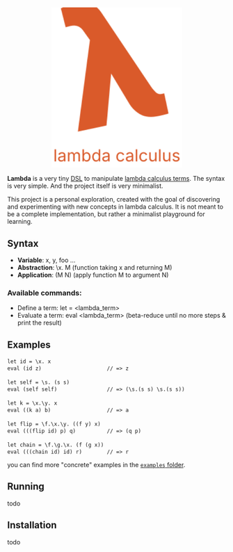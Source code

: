 <a id="readme-top"></a>
<div align="center">

</div>

<!-- PROJECT LOGO -->
<br />
<div align="center">
  <img src="logo.svg" width="300">
  <p align="center">
  </p>
</div>

**Lambda** is a very tiny [DSL](https://en.wikipedia.org/wiki/Domain-specific_language) to manipulate [lambda calculus terms](https://en.wikipedia.org/wiki/Lambda_calculus). The syntax is very simple. And the project itself is very minimalist.

This project is a personal exploration, created with the goal of discovering and experimenting with new concepts in lambda calculus. It is not meant to be a complete implementation, but rather a minimalist playground for learning.

## Syntax

- **Variable**: x, y, foo …
- **Abstraction**: \x. M (function taking x and returning M)
- **Application**: (M N) (apply function M to argument N)

### Available commands:

- Define a term: let <name> = <lambda_term>
- Evaluate a term: eval <lambda_term> (beta-reduce until no more steps & print the result)

## Examples

```plaintext
let id = \x. x
eval (id z)                     // => z

let self = \s. (s s)
eval (self self)                // => (\s.(s s) \s.(s s))

let k = \x.\y. x
eval ((k a) b)                  // => a

let flip = \f.\x.\y. ((f y) x)
eval (((flip id) p) q)          // => (q p)

let chain = \f.\g.\x. (f (g x))
eval (((chain id) id) r)        // => r
```

you can find more "concrete" examples in the [`examples` folder](examples).

## Running

todo

## Installation

todo
